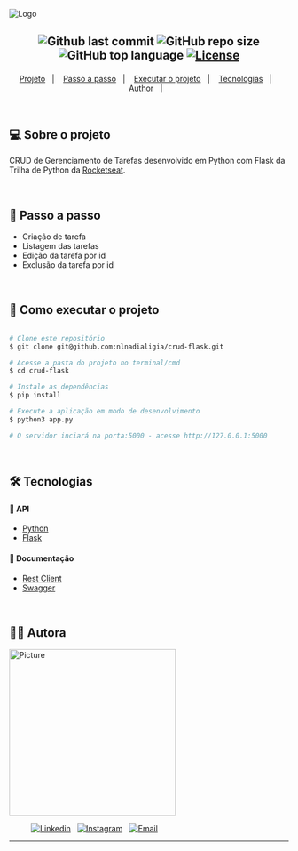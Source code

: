 ![Logo](https://ik.imagekit.io/l7cwocexhc/crud-flask/crud-flask.png?updatedAt=1706701139280)

<h2  align="center">

![Github last commit](https://img.shields.io/github/last-commit/nlnadialigia/crud-flask?color=340110&style=plastic)
![GitHub repo size](https://img.shields.io/github/repo-size/nlnadialigia/crud-flask?color=340110&style=plastic)
![GitHub top language](https://img.shields.io/github/languages/top/nlnadialigia/crud-flask?style=plastic&color=340110)
[![License](https://img.shields.io/github/license/nlnadialigia/crud-flask?color=340110&logoColor=340110&style=plastic)](./LICENSE)

</h2>
<p align="center">
  <a href="#💻-sobre-projeto">Projeto</a>&nbsp;&nbsp;&nbsp;|&nbsp;&nbsp;&nbsp;
  <a href="#📎-passo-a-passo">Passo a passo</a>&nbsp;&nbsp;&nbsp;|&nbsp;&nbsp;&nbsp;
  <a href="#🚀-como-executar-o-projeto">Executar o projeto</a>&nbsp;&nbsp;&nbsp;|&nbsp;&nbsp;&nbsp;
  <a href="#🛠-tecnologias">Tecnologias</a>&nbsp;&nbsp;&nbsp;|&nbsp;&nbsp;&nbsp;
  <a href="#-author">Author</a>&nbsp;&nbsp;&nbsp;|&nbsp;&nbsp;&nbsp;
</p>

<br>

## 💻 Sobre o projeto

CRUD de Gerenciamento de Tarefas desenvolvido em Python com Flask da Trilha de Python da [Rocketseat](https://www.rocketseat.com.br/).

<!-- ![Em construção](https://ik.imagekit.io/l7cwocexhc/crud-flask/em-contrucao.png?updatedAt=1706705289779) -->

<br>

## 📎 Passo a passo

- Criação de tarefa
- Listagem das tarefas
- Edição da tarefa por id
- Exclusão da tarefa por id

<br>

## 🚀 Como executar o projeto

```bash

# Clone este repositório
$ git clone git@github.com:nlnadialigia/crud-flask.git

# Acesse a pasta do projeto no terminal/cmd
$ cd crud-flask

# Instale as dependências
$ pip install

# Execute a aplicação em modo de desenvolvimento
$ python3 app.py

# O servidor inciará na porta:5000 - acesse http://127.0.0.1:5000

```

<br>

## 🛠 Tecnologias

#### 🎲 API

- [Python](https://www.python.org)
- [Flask](https://flask.palletsprojects.com/en/3.0.x/)

#### 🎲 Documentação

- [Rest Client](client.http)
- [Swagger](https://app.swaggerhub.com/apis/nlnadialigia/api-de_gerenciamento_de_tarefas/1.0.0)

<br>

## 👩‍💼 Autora

<img src="https://ik.imagekit.io/l7cwocexhc/me/card_nlnadialigia.png?updatedAt=1694126884257" width="300px;" alt="Picture"/>

&nbsp;&nbsp;&nbsp;&nbsp;&nbsp;&nbsp;&nbsp;&nbsp;&nbsp;&nbsp;[![Linkedin](https://img.shields.io/badge/-Linkedin-732a7b?style=plastic&logo=Linkedin&logoColor=white&link=https://www.linkedin.com/in/nlnadialigia/)](https://www.linkedin.com/in/nlnadialigia)&nbsp;&nbsp;
[![Instagram](https://img.shields.io/badge/Instagram-732a7b?style=plastic&logo=instagram&logoColor=white)](https://www.instagram.com/nl.nadia.ligia)&nbsp;&nbsp;
[![Email](https://img.shields.io/badge/-Email-732a7b?style=plastic&logo=Gmail&logoColor=white&link=mailto:nlnadialigia@gmail.com)](mailto:nlnadialigia@gmail.com)&nbsp;&nbsp;

---
